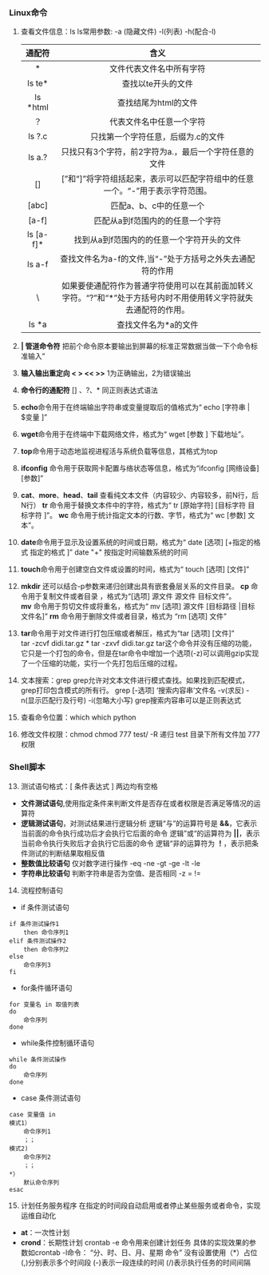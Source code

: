 ### Linux命令
1. 查看文件信息：ls
ls常用参数: -a (隐藏文件)  -l(列表) -h(配合-l) 

    |通配符|	含义|
    |:-:|:-:|
    |*	|文件代表文件名中所有字符|
    |ls te*|	查找以te开头的文件|
    |ls *html|	查找结尾为html的文件 |
    |？|	代表文件名中任意一个字符 |
    |ls ?.c	|只找第一个字符任意，后缀为.c的文件 |
    |ls a.?	|只找只有3个字符，前2字符为a.，最后一个字符任意的文件 |
    |[]	|[”和“]”将字符组括起来，表示可以匹配字符组中的任意一个。“-”用于表示字符范围。	|
    |[abc]	|	匹配a、b、c中的任意一个	|
    |[a-f]|	匹配从a到f范围内的的任意一个字符|
    |ls [a-f]*	|找到从a到f范围内的的任意一个字符开头的文件|
    |ls a-f	|查找文件名为a-f的文件,当“-”处于方括号之外失去通配符的作用|
    | \ |如果要使通配符作为普通字符使用可以在其前面加转义字符。“?”和“*”处于方括号内时不用使用转义字符就失去通配符的作用。|
    |ls \*a	|查找文件名为*a的文件|

1.  **| 管道命令符**  把前个命令原本要输出到屏幕的标准正常数据当做一下个命令标准输入”

2. **输入输出重定向 < > << >>**   1为正确输出，2为错误输出

3. **命令行的通配符**  [] 、?、* 同正则表达式语法

4. **echo**命令用于在终端输出字符串或变量提取后的值格式为“ echo [字符串 | $变量 ]”  

5. **wget**命令用于在终端中下载网络文件，格式为“ wget [参数 ] 下载地址”。 

6. **top**命令用于动态地监视进程活与系统负载等信息，其格式为top

7. **ifconfig** 命令用于获取网卡配置与络状态等信息，格式为“ifconfig [网络设备] [参数]” 

8.  **cat**、**more**、**head**、**tail** 查看纯文本文件（内容较少、内容较多，前N行，后N行）
    **tr** 命令用于替换文本件中的字符，格式为“ tr [原始字符] [目标字符 目标字符 ]”。
    **wc** 命令用于统计指定文本的行数、字节，格式为“ wc [参数] 文本”。 

9. **date**命令用于显示及设置系统的时间或日期，格式为“ date [选项] [+指定的格式 指定的格式 ]”
   date "+" 按指定时间输数系统的时间

10. **touch**命令用于创建空白文件或设置的时间，格式为“ touch [选项] [文件]”

11. **mkdir** 还可以结合-p参数来递归创建出具有嵌套叠层关系的文件目录。 
    **cp** 命令用于复制文件或者目录 ，格式为“[选项] 源文件 源文件 目标文件”。  
    **mv** 命令用于剪切文件或将重名，格式为“ mv [选项] 源文件 [目标路径 |目标文件名]” 
    **rm** 命令用于删除文件或者目录，格式为 “rm [选项] 文件”

12. **tar**命令用于对文件进行打包压缩或者解压，格式为“tar [选项] [文件]”  
tar -zcvf didi.tar.gz * 
tar -zxvf didi.tar.gz 
tar这个命令并没有压缩的功能，它只是一个打包的命令，但是在tar命令中增加一个选项(-z)可以调用gzip实现了一个压缩的功能，实行一个先打包后压缩的过程。


13. 文本搜索：grep
grep允许对文本文件进行模式查找。如果找到匹配模式， grep打印包含模式的所有行。
grep [-选项] ‘搜索内容串’文件名  -v(求反) -n(显示匹配行及行号) -i(忽略大小写) 
grep搜索内容串可以是正则表达式 

14. 查看命令位置：which 
which python 

16. 修改文件权限：chmod 
chmod 777 test/ -R 递归 test 目录下所有文件加 777 权限


### Shell脚本
13. 测试语句格式：[ 条件表达式 ]  两边均有空格
* **文件测试语句**,使用指定条件来判断文件是否存在或者权限是否满足等情况的运算符
* **逻辑测试语句**，对测试结果进行逻辑分析
逻辑“与”的运算符号是 **&&**，它表示当前面的命令执行成功后才会执行它后面的命令
逻辑”或“的运算符为 **||**，表示当前命令执行失败后才会执行它后面的命令
逻辑“非的运算符为 **！**，表示把条件测试的判断结果取相反值
*  **整数值比较语句** 仅对数字进行操作
-eq -ne -gt -ge -lt -le
* **字符串比较语句** 判断字符串是否为空值、是否相同
-z = != 

14. 流程控制语句
* if 条件测试语句
```
if 条件测试操作1
    then 命令序列1
elif 条件测试操作2
    then 命令序列2
else
    命令序列3
fi
```
* for条件循环语句
```
for 变量名 in 取值列表
do 
    命令序列
done
```
* while条件控制循环语句
```
while 条件测试操作
do    
    命令序列
done
```
* case 条件测试语句
```
case 变量值 in
模式1）
    命令序列1
    ；；
模式2)
    命令序列2
    ；；
*）
    默认命令序列
esac
```

15. 计划任务服务程序
在指定的时间段自动启用或者停止某些服务或者命令，实现运维自动化
* **at**：一次性计划
* **crond**：长期性计划
crontab -e 命令用来创建计划任务
具体的实现效果的参数如crontab -l命令：
“分、时、日、月、星期 命令”
没有设置使用（*）占位
(,)分别表示多个时间段
(-)表示一段连续的时间
(/)表示执行任务的时间间隔















